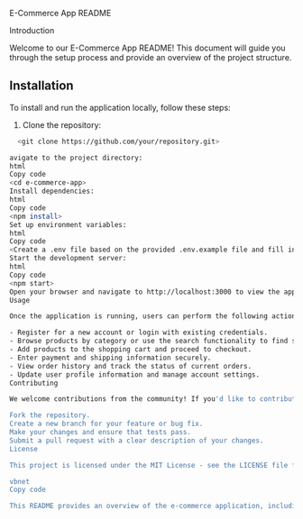 

E-Commerce App README

Introduction

Welcome to our E-Commerce App README! This document will guide you through the setup process and provide an overview of the project structure.

## Installation

To install and run the application locally, follow these steps:

1. Clone the repository:

```bash
  <git clone https://github.com/your/repository.git>

avigate to the project directory:
html
Copy code
<cd e-commerce-app>
Install dependencies:
html
Copy code
<npm install>
Set up environment variables:
html
Copy code
<Create a .env file based on the provided .env.example file and fill in the necessary configuration details.>
Start the development server:
html
Copy code
<npm start>
Open your browser and navigate to http://localhost:3000 to view the application.
Usage

Once the application is running, users can perform the following actions:

- Register for a new account or login with existing credentials.
- Browse products by category or use the search functionality to find specific items.
- Add products to the shopping cart and proceed to checkout.
- Enter payment and shipping information securely.
- View order history and track the status of current orders.
- Update user profile information and manage account settings.
Contributing

We welcome contributions from the community! If you'd like to contribute to the development of our E-Commerce Web Application, please follow these guidelines:

Fork the repository.
Create a new branch for your feature or bug fix.
Make your changes and ensure that tests pass.
Submit a pull request with a clear description of your changes.
License

This project is licensed under the MIT License - see the LICENSE file for details.

vbnet
Copy code

This README provides an overview of the e-commerce application, including its features, installation instructions, usage guidelines, contribution guidelines, and licensing information. Each section is structured using Markdown syntax, which is commonly used for documentation files like READMEs.

```
    















